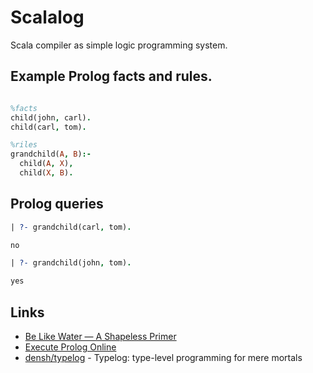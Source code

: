 # Scalalog

Scala compiler as simple logic programming system.

## Example Prolog facts and rules.

```prolog

%facts
child(john, carl).
child(carl, tom).

%riles
grandchild(A, B):-
  child(A, X),
  child(X, B).

```

## Prolog queries

```prolog
| ?- grandchild(carl, tom). 

no

| ?- grandchild(john, tom).

yes
```

## Links
- [Be Like Water — A Shapeless Primer](https://speakerdeck.com/evacchi/be-like-water-a-shapeless-primer)
- [Execute Prolog Online](http://www.tutorialspoint.com/execute_prolog_online.php)
- [densh/typelog](https://github.com/densh/typelog) - Typelog: type-level programming for mere mortals
